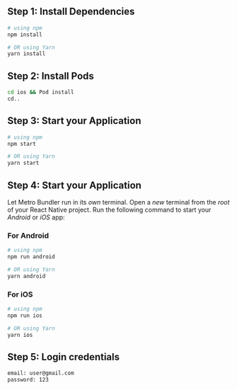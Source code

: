 ## Step 1: Install Dependencies

```bash
# using npm
npm install

# OR using Yarn
yarn install
```

## Step 2: Install Pods

```bash
cd ios && Pod install
cd..
```

## Step 3: Start your Application

```bash
# using npm
npm start

# OR using Yarn
yarn start
```

## Step 4: Start your Application

Let Metro Bundler run in its _own_ terminal. Open a _new_ terminal from the _root_ of your React Native project. Run the following command to start your _Android_ or _iOS_ app:

### For Android

```bash
# using npm
npm run android

# OR using Yarn
yarn android
```

### For iOS

```bash
# using npm
npm run ios

# OR using Yarn
yarn ios
```
## Step 5: Login credentials

```bash
email: user@gmail.com
password: 123
```